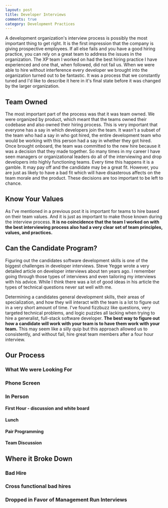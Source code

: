 ```yaml
---
layout: post
title: Developer Interviews 
comments: true
category: Development Practices
---
```

A development organization's interview process is possibly the most important thing to get right. It is the first impression that the company is giving prospective employees. If all else fails and you have a good hiring practice, you can rely on a great team to address the issues in the organization. The XP team I worked on had the best hiring practice I have experienced and one that, when followed, did not fail us. When we were able to hire without interference every developer we brought into the organization turned out to be fantastic. It was a process that we constantly tuned and I'd like to describe it here in it's final state before it was changed by the larger organization. 

## Team Owned
The most important part of the process was that it was team owned. We were organized by product, which meant that the teams owned their codebase and also owned their hiring process. This is very important that everyone has a say in which developers join the team. It wasn't a subset of the team who had a say in who got hired, the entire development team who would be working with this person had a say in whether they got hired. Once brought onboard, the team was committed to the new hire because it was a decision that they made together. So many times in my career I have seen managers or organizational leaders do all of the interviewing and drop developers into highly functioning teams.  Every time this happens it is a gamble. It may pay off and the candidate may be a great fit. However, you are just as likely to have a bad fit which will have disasterous affects on the team morale and the product.  These decisions are too important to be left to chance.

## Know Your Values
As I've mentioned in a previous post it is important for teams to hire based on their team values. And it is just as important to make those known during the interview process. **It is no coincidence that the team I worked on with the best interviewing process also had a very clear set of team principles, values, and practices.**

## Can the Candidate Program?
Figuring out the candidates software development skills is one of the biggest challenges in developer interviews. Steve Yegge wrote a very detailed article on developer interviews about ten years ago.  I remember going through those types of interviews and even tailoring my interviews with his advice. While I think there was a lot of good ideas in his article the types of technical questions never sat well with me.  

Determining a candidates general development skills, their areas of specialization, and how they will interact with the team is a lot to figure out in a very short amount of time.  I've found fizzbuzz like questions, very targeted technical problems, and logic puzzles all lacking when trying to hire a generalist, full-stack software developer. **The best way to figure out how a candidate will work with your team is to have them work with your team.** This may seem like a silly quip but this approach allowed us to consistently, and without fail, hire great team members after a four hour interview. 

## Our Process
### What We were Looking For

### Phone Screen

### In Person
#### First Hour - discussion and white board

#### Lunch 

#### Pair Programming

#### Team Discussion

## Where it Broke Down
### Bad Hire 
### Cross functional bad hires
### Dropped in Favor of Management Run Interviews
